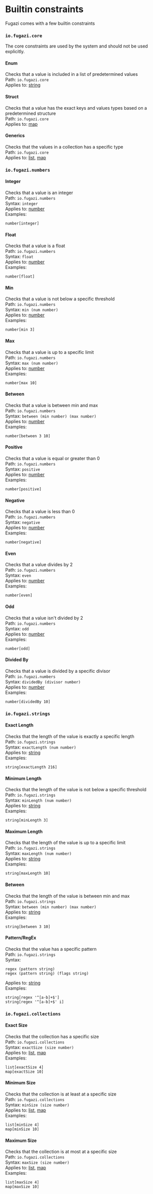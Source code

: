 # Builtin constraints
Fugazi comes with a few builtin constraints

### `io.fugazi.core`
The core constraints are used by the system and should not be used explicitly.

#### Enum
Checks that a value is included in a list of predetermined values  
Path: `io.fugazi.core`  
Applies to: [string](./types.md#string)

#### Struct
Checks that a value has the exact keys and values types based on a predetermined structure  
Path: `io.fugazi.core`  
Applies to: [map](./types.md#map)

#### Generics
Checks that the values in a collection has a specific type  
Path: `io.fugazi.core`  
Applies to: [list](./types.md#list), [map](./types.md#map)

### `io.fugazi.numbers`
#### Integer
Checks that a value is an integer  
Path: `io.fugazi.numbers`  
Syntax: `integer`  
Applies to: [number](./types.md#number)  
Examples:
```
number[integer]
```

#### Float
Checks that a value is a float  
Path: `io.fugazi.numbers`  
Syntax: `float`  
Applies to: [number](./types.md#number)  
Examples:
```
number[float]
```

#### Min
Checks that a value is not below a specific threshold  
Path: `io.fugazi.numbers`  
Syntax: `min (num number)`  
Applies to: [number](./types.md#number)  
Examples:
```
number[min 3]
```

#### Max
Checks that a value is up to a specific limit  
Path: `io.fugazi.numbers`  
Syntax: `max (num number)`  
Applies to: [number](./types.md#number)  
Examples:
```
number[max 10]
```

#### Between
Checks that a value is between min and max  
Path: `io.fugazi.numbers`  
Syntax: `between (min number) (max number)`  
Applies to: [number](./types.md#number)  
Examples:
```
number[between 3 10]
```

#### Positive
Checks that a value is equal or greater than 0  
Path: `io.fugazi.numbers`  
Syntax: `positive`  
Applies to: [number](./types.md#number)  
Examples:
```
number[positive]
```

#### Negative
Checks that a value is less than 0  
Path: `io.fugazi.numbers`  
Syntax: `negative`  
Applies to: [number](./types.md#number)  
Examples:
```
number[negative]
```

#### Even
Checks that a value divides by 2  
Path: `io.fugazi.numbers`  
Syntax: `even`  
Applies to: [number](./types.md#number)  
Examples:
```
number[even]
```

#### Odd
Checks that a value isn't divided by 2  
Path: `io.fugazi.numbers`  
Syntax: `odd`  
Applies to: [number](./types.md#number)  
Examples:
```
number[odd]
```

#### Divided By
Checks that a value is divided by a specific divisor  
Path: `io.fugazi.numbers`  
Syntax: `dividedBy (divisor number)`  
Applies to: [number](./types.md#number)  
Examples:
```
number[dividedBy 10]
```

### `io.fugazi.strings`
#### Exact Length
Checks that the length of the value is exactly a specific length  
Path: `io.fugazi.strings`  
Syntax: `exactLength (num number)`  
Applies to: [string](./types.md#string)  
Examples:
```
string[exactLength 216]
```

#### Minimum Length
Checks that the length of the value is not below a specific threshold  
Path: `io.fugazi.strings`  
Syntax: `minLength (num number)`  
Applies to: [string](./types.md#string)  
Examples:
```
string[minLength 3]
```

#### Maximum Length
Checks that the length of the value is up to a specific limit  
Path: `io.fugazi.strings`  
Syntax: `maxLength (num number)`  
Applies to: [string](./types.md#string)  
Examples:
```
string[maxLength 10]
```

#### Between
Checks that the length of the value is between min and max  
Path: `io.fugazi.strings`  
Syntax: `between (min number) (max number)`  
Applies to: [string](./types.md#string)  
Examples:
```
string[between 3 10]
```

#### Pattern/RegEx
Checks that the value has a specific pattern  
Path: `io.fugazi.strings`  
Syntax: 
```
regex (pattern string)
regex (pattern string) (flags string)
```  
Applies to: [string](./types.md#string)  
Examples:
```
string[regex '^[a-b]+$']
string[regex '^[a-b]+$' i]
```

### `io.fugazi.collections`
#### Exact Size
Checks that the collection has a specific size  
Path: `io.fugazi.collections`  
Syntax: `exactSize (size number)`  
Applies to: [list](./types.md#list), [map](./types.md#map)  
Examples:
```
list[exactSize 4]
map[exactSize 10]
```

#### Minimum Size
Checks that the collection is at least at a specific size  
Path: `io.fugazi.collections`  
Syntax: `minSize (size number)`  
Applies to: [list](./types.md#list), [map](./types.md#map)  
Examples:
```
list[minSize 4]
map[minSize 10]
```

#### Maximum Size
Checks that the collection is at most at a specific size  
Path: `io.fugazi.collections`  
Syntax: `maxSize (size number)`  
Applies to: [list](./types.md#list), [map](./types.md#map)  
Examples:
```
list[maxSize 4]
map[maxSize 10]
```
